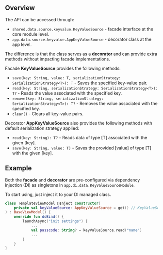 ## Overview

The API can be accessed through:
- `shared.data.source.keyvalue.KeyValueSource` - facade interface at the core module level.
- `app.data.source.keyvalue.AppKeyValueSource` - decorator class at the app level.

The difference is that the class serves as a **decorator** and can provide extra methods without impacting facade implementations.

Facade **KeyValueSource** provides the following methods:

- `save(key: String, value: T, serializationStrategy: SerializationStrategy<T>): T` - Saves the specified key-value pair.
- `read(key: String, serializationStrategy: SerializationStrategy<T>): T?` - Reads the value associated with the specified key.
- `remove(key: String, serializationStrategy: SerializationStrategy<T>): T?` - Removes the value associated with the specified key.
- `clear()` - Clears all key-value pairs.

Decorator **AppKeyValueSource** also provides the following methods with default serialization strategy applied:

- `read(key: String): T?` - Reads data of type [T] associated with the given [key].
- `save(key: String, value: T)` - Saves the provided [value] of type [T] with the given [key].

## Example

Both the **facade** and **decorator** are pre-configured via dependency injection (DI) as singletons in `app.di.data.KeyValueSourceModule`.

To start using, just inject it to your DI managed class.

```kotlin
class TemplateViewModel @Inject constructor(
    private val keyValueSource: AppKeyValueSource = get() // KeyValueSource
) : BaseViewModel() {
    override fun doBind() {
        launchAsync("init settings") {
            ...
            val passcode: String? = keyValueSource.read("name")
            ...
        }
    }
}
```